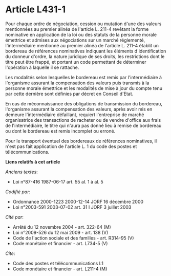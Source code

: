 # Article L431-1

Pour chaque ordre de négociation, cession ou mutation d'une des valeurs mentionnées au premier alinéa de l'article L. 211-4
revêtant la forme nominative en application de la loi ou des statuts de la personne morale émettrice et admises aux
négociations sur un marché réglementé, l'intermédiaire mentionné au premier alinéa de l'article L. 211-4 établit un bordereau
de références nominatives indiquant les éléments d'identification du donneur d'ordre, la nature juridique de ses droits, les
restrictions dont le titre peut être frappé, et portant un code permettant de déterminer l'opération à laquelle il se
rattache.

Les modalités selon lesquelles le bordereau est remis par l'intermédiaire à l'organisme assurant la compensation des valeurs
puis transmis à la personne morale émettrice et les modalités de mise à jour du compte tenu par cette dernière sont définies
par décret en Conseil d'Etat.

En cas de méconnaissance des obligations de transmission du bordereau, l'organisme assurant la compensation des valeurs,
après avoir mis en demeure l'intermédiaire défaillant, requiert l'entreprise de marché organisatrice des transactions de
racheter ou de vendre d'office aux frais de l'intermédiaire, le titre qui n'aura pas donné lieu à remise de bordereau ou dont
le bordereau est remis incomplet ou erroné.

Pour le transport éventuel des bordereaux de références nominatives, il n'est pas fait application de l'article L. 1 du code
des postes et télécommunications.

**Liens relatifs à cet article**

_Anciens textes_:

  - Loi n°87-416 1987-06-17 art. 55 al. 1 à al. 5

_Codifié par_:

  - Ordonnance 2000-1223 2000-12-14 JORF 16 décembre 2000
  - Loi n°2003-591 2003-07-02 art. 31 I JORF 3 juillet 2003

_Cité par_:

  - Arrêté du 12 novembre 2004 - art. 322-64 (M)
  - Loi n°2009-526 du 12 mai 2009 - art. 138 (V)
  - Code de l'action sociale et des familles - art. R314-95 (V)
  - Code monétaire et financier - art. L734-5 (V)

_Cite_:

  - Code des postes et télécommunications L1
  - Code monétaire et financier - art. L211-4 (M)
